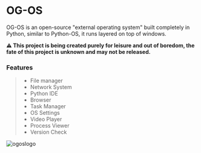 # OG-OS
OG-OS is an open-source "external operating system" built completely in Python, similar to Python-OS, it runs layered on top of windows.


**⚠️ This project is being created purely for leisure and out of boredom, the fate of this project is unknown and may not be released.**


### Features
> * File manager
> * Network System
> * Python IDE
> * Browser
> * Task Manager
> * OS Settings
> * Video Player
> * Process Viewer
> * Version Check

![ogoslogo](https://github.com/user-attachments/assets/1f4c2b6a-6697-4503-9b30-e95e94fd4854)
